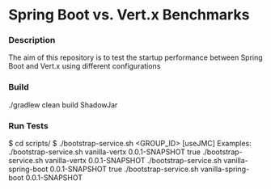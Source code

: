 # Spring Boot vs. Vert.x Benchmarks

### Description

The aim of this repository is to test the startup performance between Spring Boot and Vert.x using different configurations

### Build 

./gradlew clean build ShadowJar

### Run Tests

$ cd scripts/
$ ./bootstrap-service.sh <GROUP_ID> <VERSION> [useJMC]
   Examples:
     ./bootstrap-service.sh vanilla-vertx 0.0.1-SNAPSHOT true
     ./bootstrap-service.sh vanilla-vertx 0.0.1-SNAPSHOT
     ./bootstrap-service.sh vanilla-spring-boot 0.0.1-SNAPSHOT true
     ./bootstrap-service.sh vanilla-spring-boot 0.0.1-SNAPSHOT